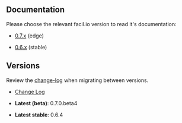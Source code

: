 ## Documentation

Please choose the relevant facil.io version to read it's documentation:

* [0.7.x](/0.7.x/index) (edge)

* [0.6.x](/0.6.x/index) (stable)

## Versions

Review the [change-log](changelog) when migrating between versions.

* [Change Log](changelog)

* **Latest (beta)**: 0.7.0.beta4

* **Latest stable**: 0.6.4


